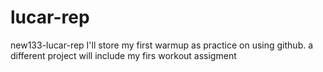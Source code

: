 # lucar-rep
new133-lucar-rep
I'll store my first warmup as practice on using github. a different project will include my firs workout assigment
